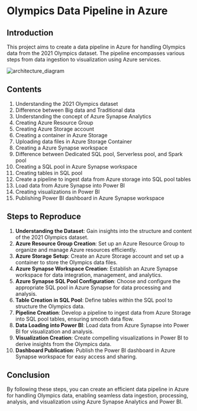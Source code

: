 # Olympics Data Pipeline in Azure

## Introduction
This project aims to create a data pipeline in Azure for handling Olympics data from the 2021 Olympics dataset. The pipeline encompasses various steps from data ingestion to visualization using Azure services.

![architecture_diagram](https://github.com/darshana-mis/Olympic_Data_Eng_Analysis/assets/113302899/3125e865-bf79-4a3d-9f30-ccd84386dffb)

## Contents
1. Understanding the 2021 Olympics dataset
2. Difference between Big data and Traditional data
3. Understanding the concept of Azure Synapse Analytics
4. Creating Azure Resource Group
5. Creating Azure Storage account
6. Creating a container in Azure Storage
7. Uploading data files in Azure Storage Container
8. Creating a Azure Synapse workspace
9. Difference between Dedicated SQL pool, Serverless pool, and Spark pool
10. Creating a SQL pool in Azure Synapse workspace
11. Creating tables in SQL pool
12. Create a pipeline to ingest data from Azure storage into SQL pool tables
13. Load data from Azure Synapse into Power BI
14. Creating visualizations in Power BI
15. Publishing Power BI dashboard in Azure Synapse workspace

## Steps to Reproduce
1. **Understanding the Dataset**: Gain insights into the structure and content of the 2021 Olympics dataset.
2. **Azure Resource Group Creation**: Set up an Azure Resource Group to organize and manage Azure resources efficiently.
3. **Azure Storage Setup**: Create an Azure Storage account and set up a container to store the Olympics data files.
4. **Azure Synapse Workspace Creation**: Establish an Azure Synapse workspace for data integration, management, and analytics.
5. **Azure Synapse SQL Pool Configuration**: Choose and configure the appropriate SQL pool in Azure Synapse for data processing and analysis.
6. **Table Creation in SQL Pool**: Define tables within the SQL pool to structure the Olympics data.
7. **Pipeline Creation**: Develop a pipeline to ingest data from Azure Storage into SQL pool tables, ensuring smooth data flow.
8. **Data Loading into Power BI**: Load data from Azure Synapse into Power BI for visualization and analysis.
9. **Visualization Creation**: Create compelling visualizations in Power BI to derive insights from the Olympics data.
10. **Dashboard Publication**: Publish the Power BI dashboard in Azure Synapse workspace for easy access and sharing.

## Conclusion
By following these steps, you can create an efficient data pipeline in Azure for handling Olympics data, enabling seamless data ingestion, processing, analysis, and visualization using Azure Synapse Analytics and Power BI.
